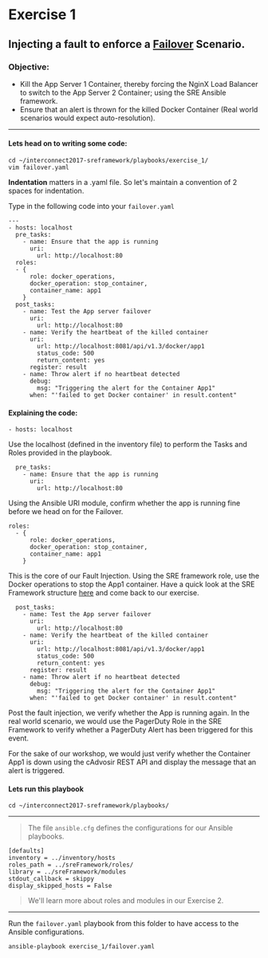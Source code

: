 # Exercise 1

## Injecting a fault to enforce a [Failover](https://en.wikipedia.org/wiki/Failover) Scenario.

### Objective:

* Kill the App Server 1 Container, thereby forcing the NginX Load Balancer to switch to the App Server 2 Container; using the SRE Ansible framework.
* Ensure that an alert is thrown for the killed Docker Container (Real world scenarios would expect auto-resolution).

---

#### Lets head on to writing some code:

```shell
cd ~/interconnect2017-sreframework/playbooks/exercise_1/
vim failover.yaml
```

**Indentation** matters in a .yaml file. So let's maintain a convention of 2 spaces for indentation.

Type in the following code into your `failover.yaml`

```shell
---
- hosts: localhost
  pre_tasks:
    - name: Ensure that the app is running
      uri:
        url: http://localhost:80
  roles:
  - {
      role: docker_operations,
      docker_operation: stop_container,
      container_name: app1
    }
  post_tasks:
    - name: Test the App server failover
      uri:
        url: http://localhost:80
    - name: Verify the heartbeat of the killed container
      uri:
        url: http://localhost:8081/api/v1.3/docker/app1
        status_code: 500
        return_content: yes
      register: result
    - name: Throw alert if no heartbeat detected
      debug:
        msg: "Triggering the alert for the Container App1"
      when: "'failed to get Docker container' in result.content"

```

#### Explaining the code:

```shell
- hosts: localhost
```
Use the localhost (defined in the inventory file) to perform the Tasks and Roles provided in the playbook.

```shell
  pre_tasks:
    - name: Ensure that the app is running
      uri:
        url: http://localhost:80
```
Using the Ansible URI module, confirm whether the app is running fine before we head on for the Failover.

```shell
roles:
  - {
      role: docker_operations,
      docker_operation: stop_container,
      container_name: app1
    }
```
This is the core of our Fault Injection. Using the SRE framework role, use the Docker operations to stop the App1 container. Have a quick look at the SRE Framework structure [here](https://github.com/CDSLab/interconnect2017-sreframework/tree/master/sreFramework) and come back to our exercise.

```shell
  post_tasks:
    - name: Test the App server failover
      uri:
        url: http://localhost:80
    - name: Verify the heartbeat of the killed container
      uri:
        url: http://localhost:8081/api/v1.3/docker/app1
        status_code: 500
        return_content: yes
      register: result
    - name: Throw alert if no heartbeat detected
      debug:
        msg: "Triggering the alert for the Container App1"
      when: "'failed to get Docker container' in result.content"
```      
Post the fault injection, we verify whether the App is running again.
In the real world scenario, we would use the PagerDuty Role in the SRE Framework to verify whether a PagerDuty Alert has been triggered for this event. 


For the sake of our workshop, we would just verify whether the Container App1 is down using the cAdvosir REST API and display the message that an alert is triggered.

#### Lets run this playbook

```shell
cd ~/interconnect2017-sreframework/playbooks/
```
---

> The file `ansible.cfg` defines the configurations for our Ansible playbooks.

```shell
[defaults]
inventory = ../inventory/hosts
roles_path = ../sreFramework/roles/
library = ../sreFramework/modules
stdout_callback = skippy
display_skipped_hosts = False
```

> We'll learn more about roles and modules in our Exercise 2.

---

Run the `failover.yaml` playbook from this folder to have access to the Ansible configurations.

```shell
ansible-playbook exercise_1/failover.yaml
```


